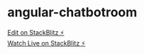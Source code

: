 # angular-chatbotroom

[Edit on StackBlitz ⚡️](https://stackblitz.com/edit/angular-chatbotroom)\
[Watch Live on StackBlitz ⚡️](https://angular-chatbotroom.stackblitz.io)
